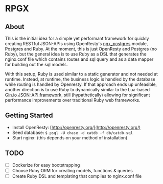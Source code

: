 RPGX
===========

## About

This is the initial idea for a simple yet performant framework for quickly creating RESTful JSON-APIs using OpenResty's [ngx_postgres](http://github.com/FRiCKLE/ngx_postgres) module, Postgres and Ruby. At the moment, this is just OpenResty and Postgres (no Ruby), but the general idea is to use Ruby as a DSL that generates the nginx.conf file which contains routes and sql query and as a data mapper for building out the sql models.

With this setup, Ruby is used similar to a static generator and not needed at runtime. Instead, at runtime, the business logic is handled by the database while routing is handled by Openresty. If that approach ends up unfeasible, another direction is to use Ruby to dynamically similar to the Lua-based [Gin.io JSON-API framework](http://gin.io/), still (hypathetically) allowing for significant performance improvements over traditional Ruby web frameworks.

## Getting Started

- Install OpenResty: [http://openresty.org/](http://openresty.org/)
- Seed database: `$ psql -U chase -d catdb -f db/catdb.sql`
- Start nginx: (this depends on your method of installation)

## TODO

- [ ] Dockerize for easy bootstrapping
- [ ] Choose Ruby ORM for creating models, functions & queries
- [ ] Create Ruby DSL and templating that compiles to nginx.conf file
